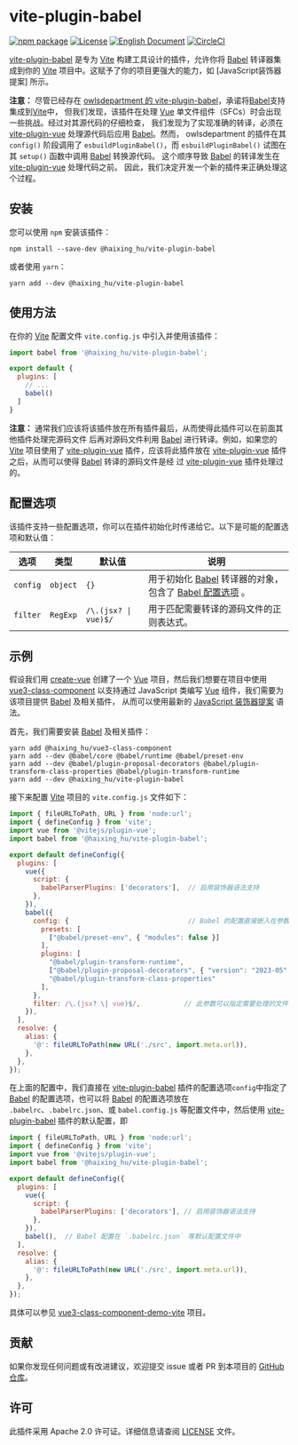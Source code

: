 # vite-plugin-babel

[![npm package](https://img.shields.io/npm/v/@haixing_hu/vite-plugin-babel.svg)](https://npmjs.com/package/@haixing_hu/vite-plugin-babel)
[![License](https://img.shields.io/badge/License-Apache-blue.svg)](https://www.apache.org/licenses/LICENSE-2.0)
[![English Document](https://img.shields.io/badge/Document-English-blue.svg)](README.md)
[![CircleCI](https://dl.circleci.com/status-badge/img/gh/Haixing-Hu/vite-plugin-babel/tree/master.svg?style=shield)](https://dl.circleci.com/status-badge/redirect/gh/Haixing-Hu/vite-plugin-babel/tree/master)

[vite-plugin-babel] 是专为 [Vite] 构建工具设计的插件，允许你将 [Babel] 转译器集成到你的
[Vite] 项目中。这赋予了你的项目更强大的能力，如 [JavaScript装饰器提案] 所示。

**注意：** 尽管已经存在 [owlsdepartment 的 vite-plugin-babel]，承诺将[Babel]支持集成到[Vite]中，
但我们发现，该插件在处理 [Vue] 单文件组件（SFCs）时会出现一些挑战。经过对其源代码的仔细检查，
我们发现为了实现准确的转译，必须在 [vite-plugin-vue] 处理源代码后应用 [Babel]。然而，
owlsdepartment 的插件在其 `config()` 阶段调用了 `esbuildPluginBabel()`，而
`esbuildPluginBabel()` 试图在其 `setup()` 函数中调用 [Babel] 转换源代码。
这个顺序导致 [Babel] 的转译发生在 [vite-plugin-vue] 处理代码之前。
因此，我们决定开发一个新的插件来正确处理这个过程。

## 安装

您可以使用 `npm` 安装该插件：

```shell
npm install --save-dev @haixing_hu/vite-plugin-babel
```

或者使用 `yarn`：

```shell
yarn add --dev @haixing_hu/vite-plugin-babel
```

## 使用方法

在你的 [Vite] 配置文件 `vite.config.js` 中引入并使用该插件：

```js
import babel from '@haixing_hu/vite-plugin-babel';

export default {
  plugins: [
    // ...
    babel()
  ]
}
```

**注意：** 通常我们应该将该插件放在所有插件最后，从而使得此插件可以在前面其他插件处理完源码文件
后再对源码文件利用 [Babel] 进行转译。例如，如果您的 [Vite] 项目使用了 [vite-plugin-vue]
插件，应该将此插件放在 [vite-plugin-vue] 插件之后，从而可以使得 [Babel] 转译的源码文件是经
过 [vite-plugin-vue] 插件处理过的。

## 配置选项

该插件支持一些配置选项，你可以在插件初始化时传递给它。以下是可能的配置选项和默认值：

| 选项       | 类型       | 默认值                  | 说明                                      |
|----------|----------|----------------------|-----------------------------------------|
| `config` | `object` | `{}`                 | 用于初始化 [Babel] 转译器的对象，包含了 [Babel 配置选项] 。 |
| `filter` | `RegExp` | `/\.(jsx? \| vue)$/` | 用于匹配需要转译的源码文件的正则表达式。                    |

## 示例

假设我们用 [create-vue] 创建了一个 [Vue] 项目，然后我们想要在项目中使用 [vue3-class-component]
以支持通过 JavaScript 类编写 [Vue] 组件，我们需要为该项目提供 [Babel] 及相关插件，
从而可以使用最新的 [JavaScript 装饰器提案] 语法。

首先，我们需要安装 [Babel] 及相关插件：
```shell
yarn add @haixing_hu/vue3-class-component
yarn add --dev @babel/core @babel/runtime @babel/preset-env
yarn add --dev @babel/plugin-proposal-decorators @babel/plugin-transform-class-properties @babel/plugin-transform-runtime
yarn add --dev @haixing_hu/vite-plugin-babel
```

接下来配置 [Vite] 项目的 `vite.config.js` 文件如下：
```javascript
import { fileURLToPath, URL } from 'node:url';
import { defineConfig } from 'vite';
import vue from '@vitejs/plugin-vue';
import babel from '@haixing_hu/vite-plugin-babel';

export default defineConfig({
  plugins: [
    vue({
      script: {
        babelParserPlugins: ['decorators'],  // 启用装饰器语法支持
      },
    }),
    babel({
      config: {                              // Babel 的配置直接嵌入在参数 config 中
        presets: [
          ["@babel/preset-env", { "modules": false }]
        ],
        plugins: [
          "@babel/plugin-transform-runtime",
          ["@babel/plugin-proposal-decorators", { "version": "2023-05" }],
          "@babel/plugin-transform-class-properties"
        ],
      },
      filter: /\.(jsx? \| vue)$/,           // 此参数可以指定需要处理的文件名的正则表达式
    }),
  ],
  resolve: {
    alias: {
      '@': fileURLToPath(new URL('./src', import.meta.url)),
    },
  },
});
```

在上面的配置中，我们直接在 [vite-plugin-babel] 插件的配置选项`config`中指定了 [Babel]
的配置选项，也可以将 [Babel] 的配置选项放在 `.babelrc`、`.babelrc.json`、或
`babel.config.js` 等配置文件中，然后使用 [vite-plugin-babel] 插件的默认配置，即
```javascript
import { fileURLToPath, URL } from 'node:url';
import { defineConfig } from 'vite';
import vue from '@vitejs/plugin-vue';
import babel from '@haixing_hu/vite-plugin-babel';

export default defineConfig({
  plugins: [
    vue({
      script: {
        babelParserPlugins: ['decorators'], // 启用装饰器语法支持
      },
    }),
    babel(),  // Babel 配置在 `.babelrc.json` 等默认配置文件中
  ],
  resolve: {
    alias: {
      '@': fileURLToPath(new URL('./src', import.meta.url)),
    },
  },
});
```
具体可以参见 [vue3-class-component-demo-vite] 项目。

## 贡献

如果你发现任何问题或有改进建议，欢迎提交 issue 或者 PR 到本项目的 [GitHub 仓库]。

## 许可

此插件采用 Apache 2.0 许可证。详细信息请查阅 [LICENSE](LICENSE) 文件。

[vite-plugin-babel]: https://npmjs.com/package/@haixing_hu/vite-plugin-babel
[owlsdepartment 的 vite-plugin-babel]: https://www.npmjs.com/package/vite-plugin-babel
[vite-plugin-vue]: https://www.npmjs.com/package/@vitejs/plugin-vue
[Vue]: https://vuejs.org/
[vue3-class-component]: https://github.com/Haixing-Hu/vue3-class-component
[create-vue]: https://github.com/vuejs/create-vue
[Vite]: https://vitejs.dev/
[Babel]: https://babeljs.io/
[Babel 配置选项]: https://babeljs.io/docs/options
[JavaScript 装饰器提案]: https://github.com/tc39/proposal-decorators
[vue3-class-component-demo-vite]: https://github.com/Haixing-Hu/vue3-class-component-demo-vite
[GitHub 仓库]: https://github.com/Haixing-Hu/vite-plugin-babel
